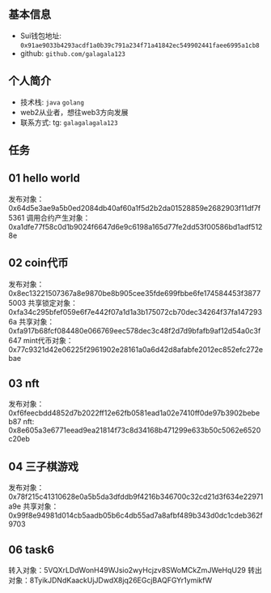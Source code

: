 ## 基本信息
- Sui钱包地址: `0x91ae9033b4293acdf1a0b39c791a234f71a41842ec549902441faee6995a1cb8`
- github: `github.com/galagala123`

## 个人简介
- 技术栈: `java` `golang`
- web2从业者，想往web3方向发展
- 联系方式: tg: `galagalagala123` 

## 任务

##   01 hello world
发布对象：0x64d5e3ae9a5b0ed2084db40af60a1f5d2b2da01528859e2682903f11df7f5361
调用合约产生对象：0xa1dfe77f58c0d1b9024f6647d6e9c6198a165d77fe2dd53f00586bd1adf5128e

##   02 coin代币
发布对象： 0x8ec13221507367a8e9870be8b905cee35fde699fbbe6fe174584453f38775003
共享锁定对象： 0xfa34c295bfef059e6f7e442f07a1d1a3b175072cb70dec34264f37fa1472936a
共享对象：0xfa917b68fcf084480e066769eec578dec3c48f2d7d9bfafb9af12d54a0c3f647
mint代币对象：0x77c9321d42e06225f2961902e28161a0a6d42d8afabfe2012ec852efc272ebae

##   03 nft
发布对象：0xf6feecbdd4852d7b2022ff12e62fb0581ead1a02e7410ff0de97b3902bebeb87
nft: 0x8e605a3e6771eead9ea21814f73c8d34168b471299e633b50c5062e6520c20eb 

##   04 三子棋游戏
发布对象：0x78f215c41310628e0a5b5da3dfddb9f4216b346700c32cd21d3f634e22971a9e
共享对象：0x99f8e94981d014cb5aadb05b6c4db55ad7a8afbf489b343d0dc1cdeb362f9703

##   06 task6
转入对象：5VQXrLDdWonH49WJsio2wyHcjzv8SWoMCkZmJWeHqU29
转出对象：8TyikJDNdKaackUjJDwdX8jq26EGcjBAQFGYr1ymikfW
